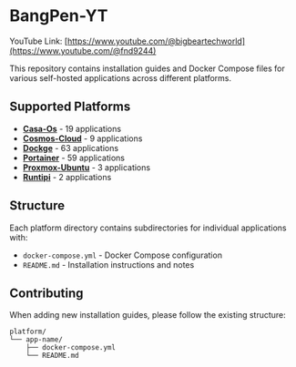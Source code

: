 # BangPen-YT

YouTube Link: [https://www.youtube.com/@bigbeartechworld](https://www.youtube.com/@fnd9244)

This repository contains installation guides and Docker Compose files for various self-hosted applications across different platforms.

## Supported Platforms

- **[Casa-Os](./casa-os/)** - 19 applications
- **[Cosmos-Cloud](./cosmos-cloud/)** - 9 applications
- **[Dockge](./dockge/)** - 63 applications
- **[Portainer](./portainer/)** - 59 applications
- **[Proxmox-Ubuntu](./proxmox-ubuntu/)** - 3 applications
- **[Runtipi](./runtipi/)** - 2 applications

## Structure

Each platform directory contains subdirectories for individual applications with:

- `docker-compose.yml` - Docker Compose configuration
- `README.md` - Installation instructions and notes

## Contributing

When adding new installation guides, please follow the existing structure:

```
platform/
└── app-name/
    ├── docker-compose.yml
    └── README.md
```
